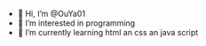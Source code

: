 - 👋 Hi, I’m @OuYa01
- 👀 I’m interested in programming
- 🌱 I’m currently learning html an css an java script

<!---
OuYa01/OuYa01 is a ✨ special ✨ repository because its `README.md` (this file) appears on your GitHub profile.
You can click the Preview link to take a look at your changes.
--->
